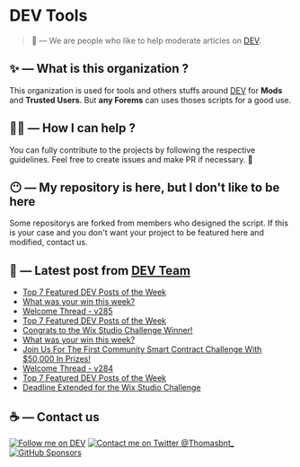 # DEV Tools

> 🔧 — We are people who like to help moderate articles on [DEV](https://dev.to).

## ✨ — What is this organization ?

This organization is used for tools and others stuffs around [DEV](https://dev.to) for **Mods** and **Trusted Users**. But __any Forems__ can uses thoses scripts for a good use.


## 💪🏼 — How I can help ?

You can fully contribute to the projects by following the respective guidelines. Feel free to create issues and make PR if necessary. 🎉

## 😶 — My repository is here, but I don't like to be here

Some repositorys are forked from members who designed the script. If this is your case and you don't want your project to be featured here and modified, contact us.

## 📝 — Latest post from [DEV Team](https://dev.to/devteam)

<!-- BLOG-POST-LIST:START -->
- [Top 7 Featured DEV Posts of the Week](https://dev.to/devteam/top-7-featured-dev-posts-of-the-week-pol)
- [What was your win this week?](https://dev.to/devteam/what-was-your-win-this-week-3cke)
- [Welcome Thread - v285](https://dev.to/devteam/welcome-thread-v285-3ddb)
- [Top 7 Featured DEV Posts of the Week](https://dev.to/devteam/top-7-featured-dev-posts-of-the-week-k38)
- [Congrats to the Wix Studio Challenge Winner!](https://dev.to/devteam/congrats-to-the-wix-studio-challenge-winners-1d23)
- [What was your win this week?](https://dev.to/devteam/what-was-your-win-this-week-2gej)
- [Join Us For The First Community Smart Contract Challenge With $50,000 In Prizes!](https://dev.to/devteam/join-us-for-the-first-community-smart-contract-challenge-with-50000-in-prizes-41gl)
- [Welcome Thread - v284](https://dev.to/devteam/welcome-thread-v284-46df)
- [Top 7 Featured DEV Posts of the Week](https://dev.to/devteam/top-7-featured-dev-posts-of-the-week-2ko2)
- [Deadline Extended for the Wix Studio Challenge](https://dev.to/devteam/deadline-extended-for-the-wix-studio-challenge-2c7f)
<!-- BLOG-POST-LIST:END -->


## ☕ — Contact us

[![Follow me on DEV](https://img.shields.io/badge/dev.to-%2308090A.svg?&style=for-the-badge&logo=dev.to&logoColor=white&alt=devto)](https://dev.to/thomasbnt)
[![Contact me on Twitter @Thomasbnt_](https://img.shields.io/badge/Contact%20me%20on%20Twitter-%231DA1F2.svg?&style=for-the-badge&logo=twitter&logoColor=white&alt=twitter)](https://twitter.com/messages/1142357270-1142357270?text=Hello,%20I%20contact%20you%20from%20devtotools%20&recipient_id=1142357270) [![GitHub Sponsors](https://img.shields.io/badge/Sponsor%20me-%23EA54AE.svg?&style=for-the-badge&logo=github-sponsors&logoColor=white)](https://github.com/sponsors/thomasbnt)


